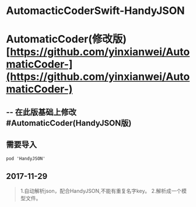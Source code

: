 # AutomacticCoderSwift-HandyJSON

# AutomaticCoder(修改版) [https://github.com/yinxianwei/AutomaticCoder-](https://github.com/yinxianwei/AutomaticCoder-)
--
在此版基础上修改
#AutomaticCoder(HandyJSON版)
--
## 需要导入
```
pod 'HandyJSON'
```
## 2017-11-29 ##

> 1.自动解析json，配合HandyJSON,不能有重复名字key。
> 2.解析成一个模型文件。
